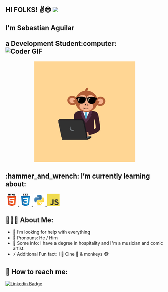 <h2 align="left">
 <abc>
  <br>HI FOLKS! ✌😎 <img src="https://user-images.githubusercontent.com/42378118/110234147-e3259600-7f4e-11eb-95be-0c4047144dea.gif" width="30"><br>
  <br> I'm Sebastian Aguilar<br>
  <br> a Development Student:computer:<br>
    <img src="https://media.giphy.com/media/SWoSkN6DxTszqIKEqv/giphy.gif" alt="Coder GIF" width="500">
 </abc>
</h2> 

<p align= "center">
  <img width="320" height="320" src = "passion-10.gif">
</p>

<h2 align="left">:hammer_and_wrench: I’m currently learning about:</h2>
<p align="left">
    <a href="https://www.w3.org/html/" target="_blank"> <img src="https://raw.githubusercontent.com/devicons/devicon/master/icons/html5/html5-original-wordmark.svg" alt="html5" width="40" height="40"/> </a>
    <a href="https://www.w3schools.com/css/" target="_blank"> <img src="https://raw.githubusercontent.com/devicons/devicon/master/icons/css3/css3-original-wordmark.svg" alt="css3" width="40" height="40"/> </a>
     <a href="python-original.svg" target="_blank"> <img src="python-original.svg" alt="python" width="40" height="40"/> </a>   
 <a href="https://developer.mozilla.org/en-US/docs/Web/JavaScript" target="_blank"> <img src="https://raw.githubusercontent.com/devicons/devicon/master/icons/javascript/javascript-original.svg" alt="javascript" width="40" height="40"/> </a>
    </p>

<h2 align="left">👨🏻‍💻 About Me:</h2>

- 🤯 I’m looking for help with everything
- 👾 Pronouns: He / Him
- 💬 Some info: I have a degree in hospitality and I'm a musician and comic artist.
- ⚡ Additional Fun fact: I 💙 Cine 🎥 & monkeys 🐵 <br>

<h2 align="left">🧭 How to reach me:</h2>

[![Linkedin Badge](https://img.shields.io/badge/-Sebah_Aguilar-blue?style=flat-square&logo=Linkedin&logoColor=white&link=https://www.linkedin.com/in/aguilarsebastian216/)](https://www.linkedin.com/in/aguilarsebastian216)
<!--
**SebaguilarSA/SebaguilarSA** is a ✨ _special_ ✨ repository because its `README.md` (this file) appears on your GitHub profile.

-->
